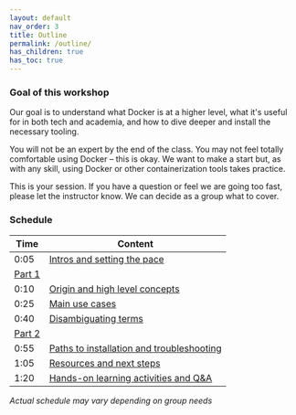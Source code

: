 ```yaml
---
layout: default
nav_order: 3
title: Outline
permalink: /outline/
has_children: true
has_toc: true
---
```



### Goal of this workshop

Our goal is to understand what Docker is at a higher level, what it's useful for in both tech and academia, and how to dive deeper and install the necessary tooling. 

You will not be an expert by the end of the class. You may not feel totally comfortable using Docker – this is okay. We want to make a start but, as with any skill, using Docker or other containerization tools takes practice.

This is your session. If you have a question or feel we are going too fast, please let the instructor know. We can decide as a group what to cover.

### Schedule

| Time | Content
| --- | ---
| 0:05 | [Intros and setting the pace](participating-online.md)
| [Part 1](part-01.md)
| 0:10 | [Origin and high level concepts](concepts.md)
| 0:25 | [Main use cases](uses.md)
| 0:40 | [Disambiguating terms](disambiguation.md)
| [Part 2](part-02.md)
| 0:55 | [Paths to installation and troubleshooting](install.md)
| 1:05 | [Resources and next steps](resources.md)
| 1:20 | [Hands-on learning activities and Q&A](activity.md)

_Actual schedule may vary depending on group needs_